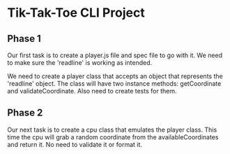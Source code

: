 # Tik-Tak-Toe CLI Project

## Phase 1
Our first task is to create a player.js file and spec file to go with it. We need to make sure the 'readline' is working as intended.

We need to create a player class that accepts an object that represents the 'readline' object.
The class will have two instance methods: getCoordinate and validateCoordinate.
Also need to create tests for them.

## Phase 2
Our next task is to create a cpu class that emulates the player class. This time the cpu will grab a random coordinate from the availableCoordinates and return it. No need to validate it or format it.
